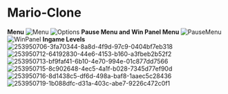 # Mario-Clone
<b>Menu</b>
 ![Menu](https://github.com/RecepCanAkan/Mario-Clone/assets/132308952/3e6ee6cd-c586-4242-85f4-862b0869bd41)
![Options](https://github.com/RecepCanAkan/Mario-Clone/assets/132308952/e87df11e-f06c-4ff8-bab3-5581245f433d)
<b>Pause Menu and Win Panel Menu</b>
![PauseMenu](https://github.com/RecepCanAkan/Mario-Clone/assets/132308952/7b049ea0-3378-4977-8bb7-30de9454bac5)
![WinPanel](https://github.com/RecepCanAkan/Mario-Clone/assets/132308952/32282787-8093-41b2-98af-6a61fcea1e92)
<b>Ingame Levels</b>
![253950706-3fa70344-8a8d-4f9d-97c9-0404bf7eb318](https://github.com/RecepCanAkan/Mario-Clone/assets/132308952/3f1852b8-ae4f-4f61-a7ab-3c74b62aa7d2)
![253950712-64192830-44e6-4153-b160-a3fbeb2b52f2](https://github.com/RecepCanAkan/Mario-Clone/assets/132308952/2328a091-019a-4177-b1cd-cb92907072f2)
![253950713-bf9faf41-6b10-4e70-994e-01c877dd7566](https://github.com/RecepCanAkan/Mario-Clone/assets/132308952/1e93f685-5bb3-43b3-8834-4271360ea6e4)
![253950715-8c902648-4ec5-4a1f-b028-7345d77ef90d](https://github.com/RecepCanAkan/Mario-Clone/assets/132308952/9870ffe6-14a3-44b4-a863-c07bee2688a1)
![253950716-8d1438c5-df6d-498a-baf8-1aaec5c28436](https://github.com/RecepCanAkan/Mario-Clone/assets/132308952/deb72e0c-d5b3-487a-b511-2a9b9ff0e6a4)
![253950719-1b088dfc-d31a-403c-abe7-9226c472c0f1](https://github.com/RecepCanAkan/Mario-Clone/assets/132308952/eb71b918-352b-4142-8754-e0e6e042adad)

